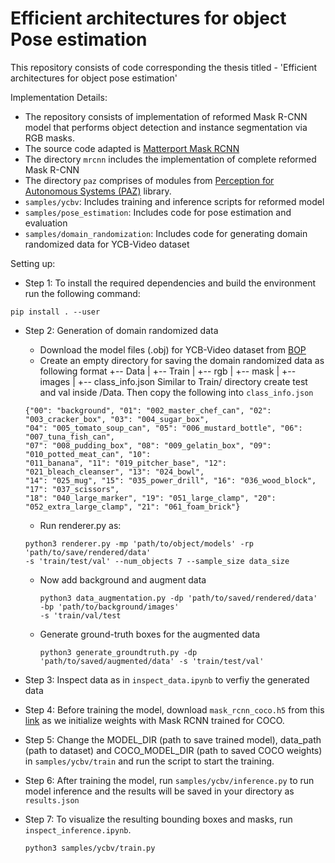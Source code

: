 # Efficient architectures for object Pose estimation

This repository consists of code corresponding the thesis titled - 'Efficient architectures for object pose estimation'


Implementation Details:

* The repository consists of implementation of reformed Mask R-CNN model that performs object detection and instance segmentation via RGB masks.
* The source code adapted is [Matterport Mask RCNN](https://github.com/matterport/Mask_RCNN)
* The directory `mrcnn` includes the implementation of complete reformed Mask R-CNN
* The directory  `paz` comprises of modules from [Perception for Autonomous Systems (PAZ)](https://github.com/oarriaga/paz) library.
* `samples/ycbv`: Includes training and inference scripts for reformed model
* `samples/pose_estimation`: Includes code for pose estimation and evaluation
* `samples/domain_randomization`: Includes code for generating domain randomized data for YCB-Video dataset


Setting up:

* Step 1: To install the required dependencies and build the environment run the following command:

`pip install . --user` 

* Step 2: Generation of domain randomized data
  - Download the model files (.obj) for YCB-Video dataset from [BOP](http://ptak.felk.cvut.cz/6DB/public/bop_datasets/ycbv_models.zip) 
  - Create an empty directory for saving the domain randomized data as following format
    +-- Data
    | +-- Train
      | +-- rgb
      | +-- mask
      | +-- images
    | +-- class_info.json
   Similar to Train/ directory create test and val inside /Data. Then copy the following into `class_info.json`
   ```
   {"00": "background", "01": "002_master_chef_can", "02": "003_cracker_box", "03": "004_sugar_box", 
   "04": "005_tomato_soup_can", "05": "006_mustard_bottle", "06": "007_tuna_fish_can", 
   "07": "008_pudding_box", "08": "009_gelatin_box", "09": "010_potted_meat_can", "10": 
   "011_banana", "11": "019_pitcher_base", "12": "021_bleach_cleanser", "13": "024_bowl", 
   "14": "025_mug", "15": "035_power_drill", "16": "036_wood_block", "17": "037_scissors", 
   "18": "040_large_marker", "19": "051_large_clamp", "20": "052_extra_large_clamp", "21": "061_foam_brick"}
   ```
  - Run renderer.py as: 
  ```
  python3 renderer.py -mp 'path/to/object/models' -rp 'path/to/save/rendered/data' 
  -s 'train/test/val' --num_objects 7 --sample_size data_size
  ```
  - Now add background and augment data
    ```
    python3 data_augmentation.py -dp 'path/to/saved/rendered/data' -bp 'path/to/background/images' 
    -s 'train/val/test
    ```
  - Generate ground-truth boxes for the augmented data
  
    `python3 generate_groundtruth.py -dp 'path/to/saved/augmented/data' -s 'train/test/val'`
    
 * Step 3: Inspect data as in `inspect_data.ipynb` to verfiy the generated data
 * Step 4: Before training the model, download `mask_rcnn_coco.h5` from this [link](https://github.com/matterport/Mask_RCNN/releases/download/v2.0/mask_rcnn_coco.h5) as we initialize weights with Mask RCNN trained for COCO.
 * Step 5: Change the MODEL_DIR (path to save trained model), data_path (path to dataset) and COCO_MODEL_DIR (path to saved COCO weights) in `samples/ycbv/train` and run the script to start the training.
 * Step 6: After training the model, run `samples/ycbv/inference.py` to run model inference and the results will be saved in your directory as `results.json`
 * Step 7: To visualize the resulting bounding boxes and masks, run `inspect_inference.ipynb`.



    `python3 samples/ycbv/train.py`
